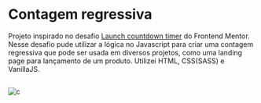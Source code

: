 # Contagem regressiva

Projeto inspirado no desafio <a href="https://www.frontendmentor.io/challenges/launch-countdown-timer-N0XkGfyz-/" target="_blank">Launch countdown timer</a> do Frontend Mentor.
Nesse desafio pude utilizar a lógica no Javascript para criar uma contagem regressiva que pode ser usada em diversos projetos, como uma landing page para lançamento de um produto. Utilizei HTML, CSS(SASS) e VanillaJS.
##
![c](https://user-images.githubusercontent.com/86975073/140618907-ba480953-da69-4f9b-b3f5-f551d076ee2d.JPG)
